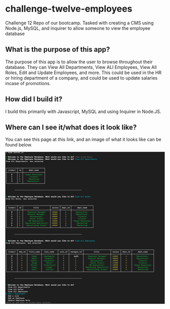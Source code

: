 # challenge-twelve-employees
Challenge 12 Repo of our bootcamp. Tasked with creating a CMS using Node.js, MySQL, and inquirer to allow someone to view the employee database

## What is the purpose of this app?
The purpose of this app is to allow the user to browse throughout their database. They can View All Departments, View ALl Employees, View All Roles, Edit and Update Employees, and more. This could be used in the HR or hiring department of a company, and could be used to update salaries incase of promotions.

## How did I build it?
I build this primarily with Javascript, MySQL and using Inquirer in Node.JS. 

## Where can I see it/what does it look like?
You can see this page at this link, and an image of what it looks like can be found below.


![image](./images/Screenshot.png)

